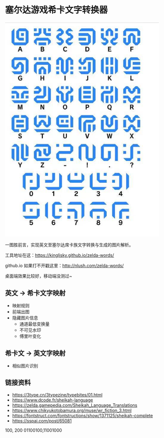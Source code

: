 # 塞尔达游戏希卡文字转换器

![字典](./map.jpeg)

一图胜前言，实现英文至塞尔达席卡族文字转换与生成的图片解析。

工具地址在这：https://kinglisky.github.io/zelda-words/

github.io 如果打不开戳这里：http://nlush.com/zelda-words/

桌面端效果比较好，移动端没测过~
## 英文 -> 希卡文字映射
- 映射规则
- 前端出图
- 隐藏图片信息
    - 通道最低变换量
    - 不可见水印
    - 傅里叶变化
## 希卡文 -> 英文字映射

- 相似图片识别

## 链接资料
- https://3type.cn/3typezine/typebites/01.html
- https://www.dcode.fr/sheikah-language
- https://zelda.gamepedia.com/Sheikah_Language_Translations
- https://www.chikyukotobamura.org/muse/wr_fiction_3.html
- https://fontstruct.com/fontstructions/show/1371125/sheikah-complete
- https://sspai.com/post/65081

100, 200
01100100,11001000